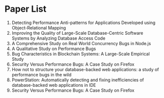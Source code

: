 # Paper List
1. Detecting Performance Anti-patterns for Applications Developed using Object-Relational Mapping
2. Improving the Quality of Large-Scale Database-Centric Software Systems by Analyzing Database Access Code
3. A Comprehensive Study on Real World Concurrency Bugs in Node.js
4. A Qualitative Study on Performance Bugs
5. Bug Characteristics in Blockchain Systems: A Large-Scale Empirical Study
6. Security Versus Performance Bugs: A Case Study on Firefox
7. How not to structure your database-backed web applications: a study of performance bugs in the wild
8. PowerStation: Automatically detecting and fixing inefficiencies of database-backed web applications in IDE
9. Security Versus Performance Bugs: A Case Study on Firefox
